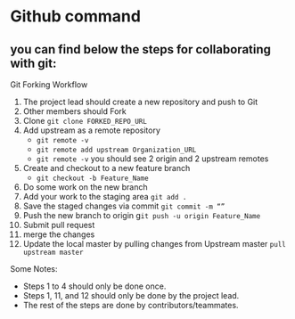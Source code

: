 # Github command 
## you can find below the steps for collaborating with git:
Git Forking Workflow
1. The project lead should create a new repository and push to Git
2. Other members should Fork 
3. Clone `git clone FORKED_REPO_URL`
4. Add upstream as a remote repository
   - `git remote -v `
   - `git remote add upstream Organization_URL`
   - `git remote -v` you should see 2 origin and 2 upstream remotes 
5. Create and checkout to a new feature branch
    - `git checkout -b Feature_Name`
6. Do some work on the new branch
7. Add your work to the staging area `git add .`
8. Save the staged changes via commit `git commit -m “”`
9. Push the new branch to origin g`it push -u origin Feature_Name`
10. Submit pull request
11. merge the changes 
12. Update the local master by pulling changes from Upstream master `pull upstream master`

Some Notes:
* Steps 1 to 4 should only be done once.
* Steps 1, 11, and 12 should only be done by the project lead.
* The rest of the steps are done by contributors/teammates.
